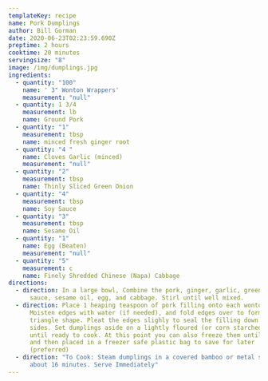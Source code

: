 ```yaml
---
templateKey: recipe
name: Pork Dumplings
author: Bill Gorman
date: 2020-06-23T02:23:59.690Z
preptime: 2 hours
cooktime: 20 minutes
servingsize: "8"
image: /img/dumplings.jpg
ingredients:
  - quantity: "100"
    name: ' 3" Wonton Wrappers'
    measurement: "null"
  - quantity: 1 3/4
    measurement: lb
    name: Ground Pork
  - quantity: "1"
    measurement: tbsp
    name: minced fresh ginger root
  - quantity: "4 "
    name: Cloves Garlic (minced)
    measurement: "null"
  - quantity: "2"
    measurement: tbsp
    name: Thinly Sliced Green Onion
  - quantity: "4"
    measurement: tbsp
    name: Soy Sauce
  - quantity: "3"
    measurement: tbsp
    name: Sesame Oil
  - quantity: "1"
    name: Egg (Beaten)
    measurement: "null"
  - quantity: "5"
    measurement: c
    name: Finely Shredded Chinese (Napa) Cabbage
directions:
  - direction: In a large bowl, Combine the pork, ginger, garlic, green onion, soy
      sauce, sesame oil, egg, and cabbage. Stirl until well mixed.
  - direction: Place 1 heaping teaspoon of pork filling onto each wonton skin.
      Moisten edges with water (if needed), and fold edges over to form a
      triangle shape. Pleat the edges slighly to seal the filling down both
      sides. Set dumplings aside on a lightly floured (or corn starched) surface
      until ready to cook. At this point you can also freeze them until hardened
      and then placed in a freezer safe plastic bag to save for later
      (preferred)
  - direction: "To Cook: Steam dumplings in a covered bamboo or metal steamer for
      about 16 minutes. Serve Immediately"
---
```

